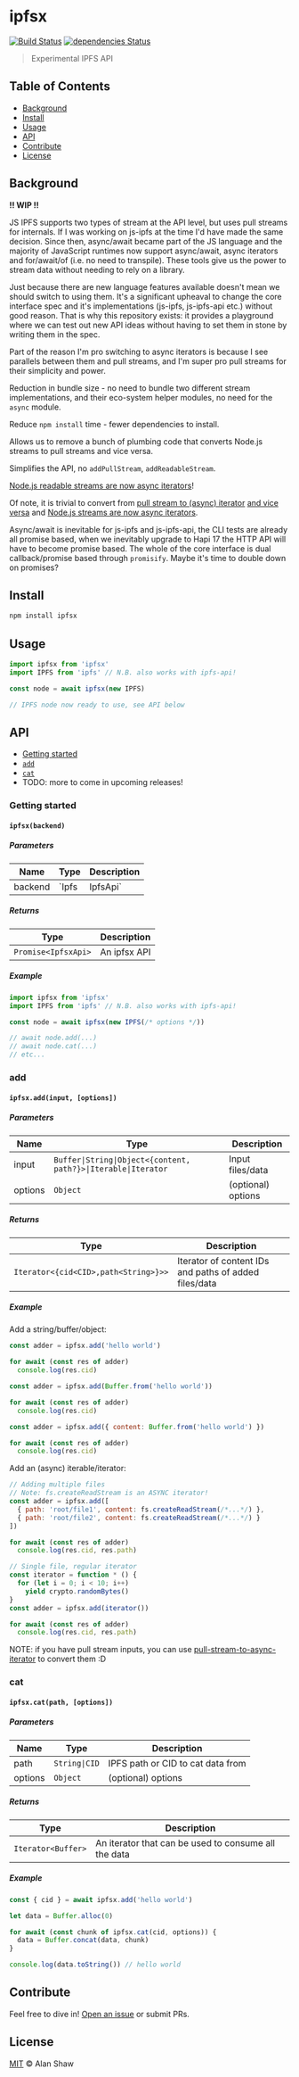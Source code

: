 # ipfsx

[![Build Status](https://travis-ci.org/alanshaw/ipfsx.svg?branch=master)](https://travis-ci.org/alanshaw/ipfsx) [![dependencies Status](https://david-dm.org/alanshaw/ipfsx/status.svg)](https://david-dm.org/alanshaw/ipfsx)

> Experimental IPFS API

## Table of Contents

* [Background](#background)
* [Install](#install)
* [Usage](#usage)
* [API](#api)
* [Contribute](#contribute)
* [License](#license)

## Background

**!! WIP !!**

JS IPFS supports two types of stream at the API level, but uses pull streams for internals. If I was working on js-ipfs at the time I'd have made the same decision. Since then, async/await became part of the JS language and the majority of JavaScript runtimes now support async/await, async iterators and for/await/of (i.e. no need to transpile). These tools give us the power to stream data without needing to rely on a library.

Just because there are new language features available doesn't mean we should switch to using them. It's a significant upheaval to change the core interface spec and it's implementations (js-ipfs, js-ipfs-api etc.) without good reason. That is why this repository exists: it provides a playground where we can test out new API ideas without having to set them in stone by writing them in the spec.

Part of the reason I'm pro switching to async iterators is because I see parallels between them and pull streams, and I'm super pro pull streams for their simplicity and power.

Reduction in bundle size - no need to bundle two different stream implementations, and their eco-system helper modules, no need for the `async` module.

Reduce `npm install` time - fewer dependencies to install.

Allows us to remove a bunch of plumbing code that converts Node.js streams to pull streams and vice versa.

Simplifies the API, no `addPullStream`, `addReadableStream`.

[Node.js readable streams are now async iterators](https://github.com/nodejs/node/pull/17755)!

Of note, it is trivial to convert from [pull stream to (async) iterator](https://github.com/alanshaw/pull-stream-to-async-iterator) [and vice versa](https://github.com/alanshaw/async-iterator-to-pull-stream) and [Node.js streams are now async iterators](http://2ality.com/2018/04/async-iter-nodejs.html).

Async/await is inevitable for js-ipfs and js-ipfs-api, the CLI tests are already all promise based, when we inevitably upgrade to Hapi 17 the HTTP API will have to become promise based. The whole of the core interface is dual callback/promise based through `promisify`. Maybe it's time to double down on promises?

## Install

```sh
npm install ipfsx
```

## Usage

```js
import ipfsx from 'ipfsx'
import IPFS from 'ipfs' // N.B. also works with ipfs-api!

const node = await ipfsx(new IPFS)

// IPFS node now ready to use, see API below
```

## API

* [Getting started](#getting-started)
* [`add`](#add)
* [`cat`](#cat)
* TODO: more to come in upcoming releases!

### Getting started

#### `ipfsx(backend)`

##### Parameters

| Name | Type | Description |
|------|------|-------------|
| backend | `Ipfs|IpfsApi` | Backing ipfs core interface to use |

##### Returns

| Type | Description |
|------|-------------|
| `Promise<IpfsxApi>` | An ipfsx API |

##### Example

```js
import ipfsx from 'ipfsx'
import IPFS from 'ipfs' // N.B. also works with ipfs-api!

const node = await ipfsx(new IPFS(/* options */))

// await node.add(...)
// await node.cat(...)
// etc...
```

### add

#### `ipfsx.add(input, [options])`

##### Parameters

| Name | Type | Description |
|------|------|-------------|
| input | `Buffer\|String\|Object<{content, path?}>\|Iterable\|Iterator` | Input files/data |
| options | `Object` | (optional) options |

##### Returns

| Type | Description |
|------|-------------|
| `Iterator<{cid<CID>,path<String>}>>` | Iterator of content IDs and paths of added files/data |

##### Example

Add a string/buffer/object:

```js
const adder = ipfsx.add('hello world')

for await (const res of adder)
  console.log(res.cid)
```

```js
const adder = ipfsx.add(Buffer.from('hello world'))

for await (const res of adder)
  console.log(res.cid)
```

```js
const adder = ipfsx.add({ content: Buffer.from('hello world') })

for await (const res of adder)
  console.log(res.cid)
```

Add an (async) iterable/iterator:

```js
// Adding multiple files
// Note: fs.createReadStream is an ASYNC iterator!
const adder = ipfsx.add([
  { path: 'root/file1', content: fs.createReadStream(/*...*/) },
  { path: 'root/file2', content: fs.createReadStream(/*...*/) }
])

for await (const res of adder)
  console.log(res.cid, res.path)
```

```js
// Single file, regular iterator
const iterator = function * () {
  for (let i = 0; i < 10; i++)
    yield crypto.randomBytes()
}
const adder = ipfsx.add(iterator())

for await (const res of adder)
  console.log(res.cid, res.path)
```

NOTE: if you have pull stream inputs, you can use [pull-stream-to-async-iterator](https://github.com/alanshaw/pull-stream-to-async-iterator) to convert them :D

### cat

#### `ipfsx.cat(path, [options])`

##### Parameters

| Name | Type | Description |
|------|------|-------------|
| path | `String\|CID` | IPFS path or CID to cat data from |
| options | `Object` | (optional) options |

##### Returns

| Type | Description |
|------|-------------|
| `Iterator<Buffer>` | An iterator that can be used to consume all the data |

##### Example

```js
const { cid } = await ipfsx.add('hello world')

let data = Buffer.alloc(0)

for await (const chunk of ipfsx.cat(cid, options)) {
  data = Buffer.concat(data, chunk)
}

console.log(data.toString()) // hello world
```

## Contribute

Feel free to dive in! [Open an issue](https://github.com/alanshaw/ipfsx/issues/new) or submit PRs.

## License

[MIT](LICENSE) © Alan Shaw

